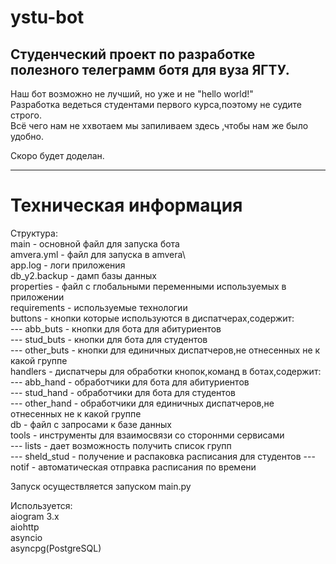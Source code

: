# ystu-bot
Студенческий проект по разработке полезного телеграмм ботя для вуза ЯГТУ.
---------------------------------------------------------------------------
Наш бот возможно не лучший, но уже и не "hello world!"      
Разработка ведеться студентами первого курса,поэтому не судите строго.      
Всё чего нам не ххвотаем мы запиливаем здесь ,чтобы нам же было удобно.     

Скоро будет доделан.        

_________________________________
# Техническая информация      
Структура:   
main - основной файл для запуска бота   
amvera.yml - файл для запуска в amvera\    
app.log - логи приложения\
db_y2.backup - дамп базы данных\
properties - файл с глобальными переменными используемых в приложении\
requirements - используемые технологии\
buttons - кнопки которые используются в диспатчерах,содержит:   
--- abb_buts - кнопки для бота для абитуриентов     
--- stud_buts - кнопки для бота для студентов   
--- other_buts - кнопки для единичных диспатчеров,не отнесенных не к какой группе   
handlers - диспатчеры для обработки кнопок,команд в ботах,содержит:     
--- abb_hand - обработчики для бота для абитуриентов        
--- stud_hand - обработчики для бота для студентов      
--- other_hand - обработчики для единичных диспатчеров,не отнесенных не к какой группе     
db - файл с запросами к базе данных     
tools - инструменты для взаимосвязи со стороннми сервисами      
--- lists - дает возможность получить список групп      
--- sheld_stud - получение и распаковка расписания для студентов 
--- notif - автоматическая отправка расписания по времени 

Запуск осуществляется запуском main.py

Используется:       
aiogram 3.x     
aiohttp     
asyncio     
asyncpg(PostgreSQL)     
